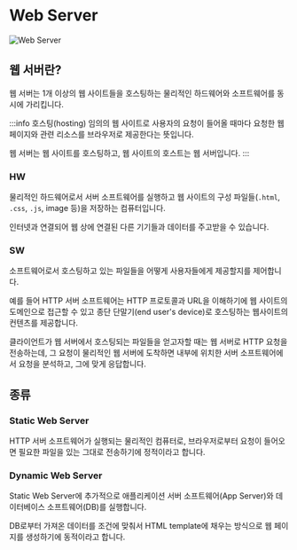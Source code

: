 # Web Server

<Image src="../_images/web_server.png" alt="Web Server" />

## 웹 서버란?

웹 서버는 1개 이상의 웹 사이트들을 호스팅하는 물리적인 하드웨어와 소프트웨어를 동시에 가리킵니다.

:::info 호스팅(hosting)
임의의 웹 사이트로 사용자의 요청이 들어올 때마다 요청한 웹 페이지와 관련 리소스를 브라우저로 제공한다는 뜻입니다.

웹 서버는 웹 사이트를 호스팅하고, 웹 사이트의 호스트는 웹 서버입니다.
:::

### HW

물리적인 하드웨어로서 서버 소프트웨어를 실행하고 웹 사이트의 구성 파일들(`.html`, `.css`, `.js`, image 등)을 저장하는 컴퓨터입니다.

인터넷과 연결되어 웹 상에 연결된 다른 기기들과 데이터를 주고받을 수 있습니다.

### SW

소프트웨어로서 호스팅하고 있는 파일들을 어떻게 사용자들에게 제공할지를 제어합니다.

예를 들어 HTTP 서버 소프트웨어는 HTTP 프로토콜과 URL을 이해하기에 웹 사이트의 도메인으로 접근할 수 있고 종단 단말기(end user's device)로 호스팅하는 웹사이트의 컨텐츠를 제공합니다.

클라이언트가 웹 서버에서 호스팅되는 파일들을 얻고자할 때는 웹 서버로 HTTP 요청을 전송하는데, 그 요청이 물리적인 웹 서버에 도착하면 내부에 위치한 서버 소프트웨어에서 요청을 분석하고, 그에 맞게 응답합니다.

## 종류

### Static Web Server

HTTP 서버 소프트웨어가 실행되는 물리적인 컴퓨터로, 브라우저로부터 요청이 들어오면 필요한 파일을 있는 그대로 전송하기에 정적이라고 합니다.

### Dynamic Web Server

Static Web Server에 추가적으로 애플리케이션 서버 소프트웨어(App Server)와 데이터베이스 소프트웨어(DB)를 실행합니다.

DB로부터 가져온 데이터를 조건에 맞춰서 HTML template에 채우는 방식으로 웹 페이지를 생성하기에 동적이라고 합니다.
